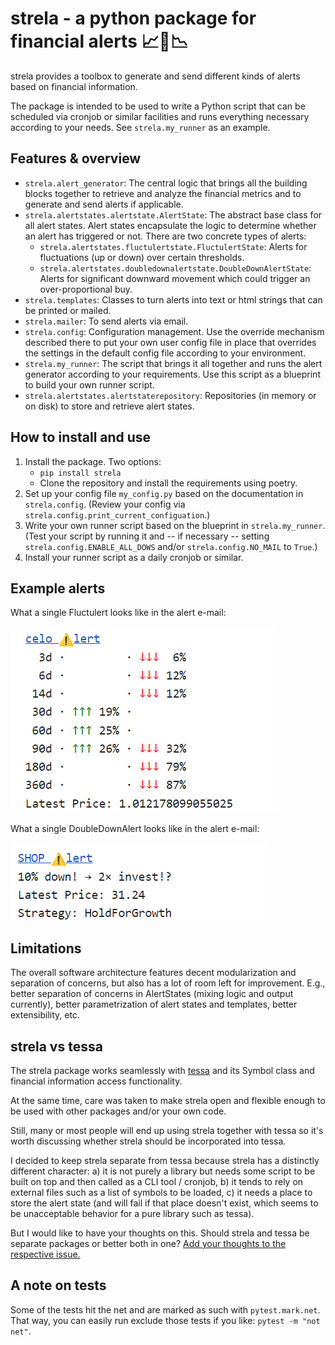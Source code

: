 # strela - a python package for financial alerts 📈🚨📉

strela provides a toolbox to generate and send different kinds of alerts based on
financial information.

The package is intended to be used to write a Python script that can be scheduled via
cronjob or similar facilities and runs everything necessary according to your needs. See
`strela.my_runner` as an example.

## Features & overview

- `strela.alert_generator`: The central logic that brings all the building blocks
  together to retrieve and analyze the financial metrics and to generate and send alerts
  if applicable.
- `strela.alertstates.alertstate.AlertState`: The abstract base class for all alert
  states. Alert states encapsulate the logic to determine whether an alert has triggered
  or not. There are two concrete types of alerts:
    - `strela.alertstates.fluctulertstate.FluctulertState`: Alerts for fluctuations (up
      or down) over certain thresholds.
    - `strela.alertstates.doubledownalertstate.DoubleDownAlertState`: Alerts for
      significant downward movement which could trigger an over-proportional buy.
- `strela.templates`: Classes to turn alerts into text or html strings that can be
  printed or mailed.
- `strela.mailer`: To send alerts via email.
- `strela.config`: Configuration management. Use the override mechanism described there
  to put your own user config file in place that overrides the settings in the default
  config file according to your environment.
- `strela.my_runner`: The script that brings it all together and runs the alert
  generator according to your requirements. Use this script as a blueprint to build your
  own runner script.
- `strela.alertstates.alertstaterepository`: Repositories (in memory or on disk) to
  store and retrieve alert states.

## How to install and use

1. Install the package. Two options:
   - `pip install strela`
   - Clone the repository and install the requirements using poetry.
2. Set up your config file `my_config.py` based on the documentation in `strela.config`.
   (Review your config via `strela.config.print_current_configuation`.)
3. Write your own runner script based on the blueprint in `strela.my_runner`. (Test your
   script by running it and -- if necessary -- setting `strela.config.ENABLE_ALL_DOWS`
   and/or `strela.config.NO_MAIL` to `True`.)
4. Install your runner script as a daily cronjob or similar.

## Example alerts

What a single Fluctulert looks like in the alert e-mail:

![Fluctulert example](https://raw.githubusercontent.com/ymyke/strela/master/docs/images/fluctulert_example.png?token=GHSAT0AAAAAABVYSCNRSV2FKNFBTPDE4NIGYX7OHDQ)

What a single DoubleDownAlert looks like in the alert e-mail:

![DoubleDownAlert example](https://raw.githubusercontent.com/ymyke/strela/master/docs/images/doubledownalert_example.png?token=GHSAT0AAAAAABVYSCNRBTY3C7IQ2KI4SDKCYX7OHAQ)

## Limitations

The overall software architecture features decent modularization and separation of
concerns, but also has a lot of room left for improvement. E.g., better separation of
concerns in AlertStates (mixing logic and output currently), better parametrization of
alert states and templates, better extensibility, etc. 

## strela vs tessa

The strela package works seamlessly with [tessa](https://github.com/ymyke/tessa) and its
Symbol class and financial information access functionality.

At the same time, care was taken to make strela open and flexible enough to be used with
other packages and/or your own code.

Still, many or most people will end up using strela together with tessa so it's worth
discussing whether strela should be incorporated into tessa.

I decided to keep strela separate from tessa because strela has a distinctly different
character: a) it is not purely a library but needs some script to be built on top and
then called as a CLI tool / cronjob, b) it tends to rely on external files such as a
list of symbols to be loaded, c) it needs a place to store the alert state (and will
fail if that place doesn't exist, which seems to be unacceptable behavior for a pure
library such as tessa).

But I would like to have your thoughts on this. Should strela and tessa be separate
packages or better both in one? [Add your thoughts to the respective
issue.](https://github.com/ymyke/strela/issues/1)

## A note on tests

Some of the tests hit the net and are marked as such with `pytest.mark.net`. That way,
you can easily run exclude those tests if you like: `pytest -m "not net"`.

